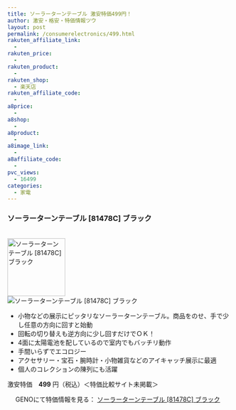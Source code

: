 ```yaml
---
title: ソーラーターンテーブル 激安特価499円！
author: 激安・格安・特価情報ツウ
layout: post
permalink: /consumerelectronics/499.html
rakuten_affiliate_link:
  -
rakuten_price:
  -
rakuten_product:
  -
rakuten_shop:
  - 楽天店
rakuten_affiliate_code:
  -
a8price:
  -
a8shop:
  -
a8product:
  -
a8image_link:
  -
a8affiliate_code:
  -
pvc_views:
  - 16499
categories:
  - 家電
---
```

### ソーラーターンテーブル [81478C] ブラック

<div class="img-bg2 img_L">
  <a href="//px.a8.net/svt/ejp?a8mat=1I0DKG+A2L0YI+1TD2+5ZEMP&#038;a8ejpredirect=//www.geno-web.jp/shopdetail/000000031201" title="ソーラーターンテーブル [81478C] ブラック" target="_blank"><br /> <img border="0" alt="ソーラーターンテーブル [81478C] ブラック" src="//i1.wp.com/www.geno-web.jp/shopimages/genoweb/0000000312014.jpg?w=130"width="130" data-recalc-dims="1" /></a><br /> <img border="0" src="//i2.wp.com/www16.a8.net/0.gif?resize=1%2C1" alt="ソーラーターンテーブル [81478C] ブラック" data-recalc-dims="1" />
</div>

<!--more-->

  * 小物などの展示にピッタリなソーラーターンテーブル。商品をのせ、手で少し任意の方向に回すと始動
  * 回転の切り替えも逆方向に少し回すだけでＯＫ！
  * 4面に太陽電池を配しているので室内でもバッチリ動作
  * 手間いらずでエコロジー
  * アクセサリー・宝石・腕時計・小物雑貨などのアイキャッチ展示に最適
  * 個人のコレクションの陳列にも活躍

激安特価　<span class="tokka-price"><strong>499</strong></span> 円（税込）＜特価比較サイト未掲載＞

　
GENOにて特価情報を見る： <span class="fs150p"><a href="//px.a8.net/svt/ejp?a8mat=1I0DKG+A2L0YI+1TD2+5ZEMP&#038;a8ejpredirect=//www.geno-web.jp/shopdetail/000000031201" target="_blank">ソーラーターンテーブル [81478C] ブラック</a></span>